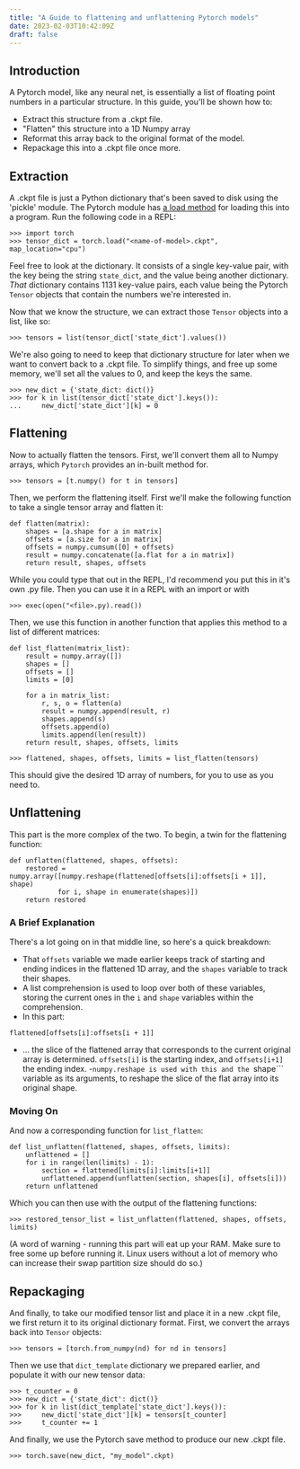 ```yaml
---
title: "A Guide to flattening and unflattening Pytorch models"
date: 2023-02-03T10:42:09Z
draft: false
---
```


## Introduction

A Pytorch model, like any neural net, is essentially a list of floating point numbers in a particular structure. In this guide, you'll be shown how to:
- Extract this structure from a .ckpt file.
- "Flatten" this structure into a 1D Numpy array 
- Reformat this array back to the original format of the model.
- Repackage this into a .ckpt file once more.

## Extraction

A .ckpt file is just a Python dictionary that's been saved to disk using the 'pickle' module. The Pytorch module has [a load method](https://pytorch.org/docs/stable/generated/torch.load.html#torch.load) for loading this into a program. Run the following code in a REPL:
```
>>> import torch
>>> tensor_dict = torch.load("<name-of-model>.ckpt", map_location="cpu")
```

Feel free to look at the dictionary. It consists of a single key-value pair, with the key being the string ```state_dict```, and the value being another dictionary. _That_ dictionary contains 1131 key-value pairs, each value being the Pytorch ```Tensor``` objects that contain the numbers we're interested in.

Now that we know the structure, we can extract those ```Tensor``` objects into a list, like so:

```
>>> tensors = list(tensor_dict['state_dict'].values()) 
```
We're also going to need to keep that dictionary structure for later when we want to convert back to a .ckpt file. To simplify things, and free up some memory, we'll set all the values to 0, and keep the keys the same.
```
>>> new_dict = {'state_dict: dict()} 
>>> for k in list(tensor_dict['state_dict'].keys()): 
... 	new_dict['state_dict'][k] = 0 
```

## Flattening

Now to actually flatten the tensors. First, we'll convert them all to Numpy arrays, which ```Pytorch``` provides an in-built method for.

```
>>> tensors = [t.numpy() for t in tensors]
```

Then, we perform the flattening itself. First we'll make the following function to take a single tensor array and flatten it:

```
def flatten(matrix):
    shapes = [a.shape for a in matrix]
    offsets = [a.size for a in matrix]
    offsets = numpy.cumsum([0] + offsets)
    result = numpy.concatenate([a.flat for a in matrix])
    return result, shapes, offsets
```

While you could type that out in the REPL, I'd recommend you put this in it's own .py file. Then you can use it in a REPL with an import or with 

```
>>> exec(open("<file>.py).read())
```

Then, we use this function in another function that applies this method to a list of different matrices:

```
def list_flatten(matrix_list):
    result = numpy.array([])
    shapes = []
    offsets = []
    limits = [0]

    for a in matrix_list:
        r, s, o = flatten(a)
        result = numpy.append(result, r)
        shapes.append(s)
        offsets.append(o)
        limits.append(len(result))
    return result, shapes, offsets, limits
```
```
>>> flattened, shapes, offsets, limits = list_flatten(tensors)
```
This should give the desired 1D array of numbers, for you to use as you need to.

## Unflattening

This part is the more complex of the two. To begin, a twin for the flattening function:
```
def unflatten(flattened, shapes, offsets):
    restored = numpy.array([numpy.reshape(flattened[offsets[i]:offsets[i + 1]], shape)
            for i, shape in enumerate(shapes)])
    return restored
```

### A Brief Explanation
There's a lot going on in that middle line, so here's a quick breakdown:
- That ```offsets``` variable we made earlier keeps track of starting and ending indices in the flattened 1D array, and the ```shapes``` variable to track their shapes. 
- A list comprehension is used to loop over both of these variables, storing the current ones in the ```i``` and ```shape``` variables within the comprehension.
- In this part:
```
flattened[offsets[i]:offsets[i + 1]]
```
- ... the slice of the flattened array that corresponds to the current original array is determined. ```offsets[i]``` is the starting index, and ```offsets[i+1]``` the ending index.
-```numpy.reshape is used with this and the ```shape``` variable as its arguments, to reshape the slice of the flat array into its original shape.

### Moving On
And now a corresponding function for ```list_flatten```:
```
def list_unflatten(flattened, shapes, offsets, limits):
    unflattened = []
    for i in range(len(limits) - 1):
        section = flattened[limits[i]:limits[i+1]]
        unflattened.append(unflatten(section, shapes[i], offsets[i]))
    return unflattened
```
Which you can then use with the output of the flattening functions:
```
>>> restored_tensor_list = list_unflatten(flattened, shapes, offsets, limits)
``` 
(A word of warning - running this part will eat up your RAM. Make sure to free some up before running it. Linux users without a lot of memory who can increase their swap partition size should do so.)

## Repackaging

And finally, to take our modified tensor list and place it in a new .ckpt file, we first return it to its original dictionary format. First, we convert the arrays back into ```Tensor``` objects:

```
>>> tensors = [torch.from_numpy(nd) for nd in tensors]
```
Then we use that ```dict_template``` dictionary we prepared earlier, and populate it with our new tensor data:

```
>>> t_counter = 0
>>> new_dict = {'state_dict': dict()}
>>> for k in list(dict_template['state_dict'].keys()):
>>> 	new_dict['state_dict'][k] = tensors[t_counter]
>>>     t_counter += 1
```

And finally, we use the Pytorch save method to produce our new .ckpt file.

```
>>> torch.save(new_dict, "my_model".ckpt)
```

